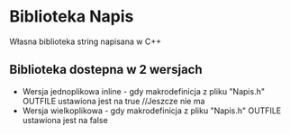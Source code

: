 # Biblioteka Napis
Własna biblioteka string napisana w C++

## Biblioteka dostepna w 2 wersjach
- Wersja jednoplikowa inline - gdy makrodefinicja z pliku "Napis.h" OUTFILE ustawiona jest na true //Jeszcze nie ma
- Wersja wielkoplikowa - gdy makrodefinicja z pliku "Napis.h" OUTFILE ustawiona jest na false
